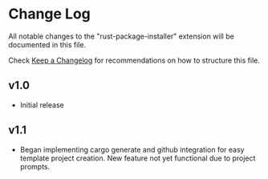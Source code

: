 # Change Log

All notable changes to the "rust-package-installer" extension will be documented in this file.

Check [Keep a Changelog](http://keepachangelog.com/) for recommendations on how to structure this file.

## v1.0

- Initial release

## v1.1

- Began implementing cargo generate and github integration for easy template project creation. New feature not yet functional due to project prompts.